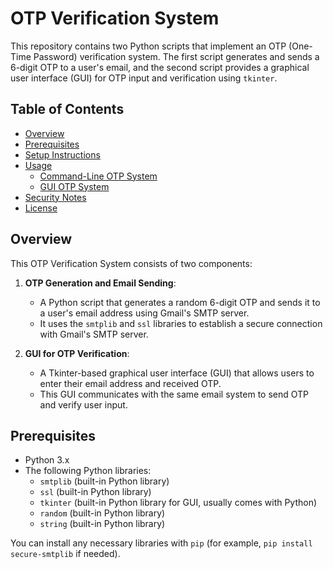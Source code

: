 # OTP Verification System

This repository contains two Python scripts that implement an OTP (One-Time Password) verification system. The first script generates and sends a 6-digit OTP to a user's email, and the second script provides a graphical user interface (GUI) for OTP input and verification using `tkinter`.

## Table of Contents
- [Overview](#overview)
- [Prerequisites](#prerequisites)
- [Setup Instructions](#setup-instructions)
- [Usage](#usage)
  - [Command-Line OTP System](#command-line-otp-system)
  - [GUI OTP System](#gui-otp-system)
- [Security Notes](#security-notes)
- [License](#license)

## Overview
This OTP Verification System consists of two components:

1. **OTP Generation and Email Sending**: 
    - A Python script that generates a random 6-digit OTP and sends it to a user's email address using Gmail's SMTP server.
    - It uses the `smtplib` and `ssl` libraries to establish a secure connection with Gmail's SMTP server.

2. **GUI for OTP Verification**:
    - A Tkinter-based graphical user interface (GUI) that allows users to enter their email address and received OTP.
    - This GUI communicates with the same email system to send OTP and verify user input.

## Prerequisites

- Python 3.x
- The following Python libraries:
  - `smtplib` (built-in Python library)
  - `ssl` (built-in Python library)
  - `tkinter` (built-in Python library for GUI, usually comes with Python)
  - `random` (built-in Python library)
  - `string` (built-in Python library)
  
You can install any necessary libraries with `pip` (for example, `pip install secure-smtplib` if needed).


